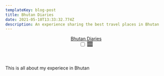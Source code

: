 ```yaml
---
templateKey: blog-post
title: Bhutan Diaries
date: 2021-05-10T13:33:32.774Z
description: An experience sharing the best travel places in Bhutan
---
```

<meta property="og:title" content="About" />

<meta property="og:locale" content="en_US" />

<meta property="og:url" content="/about/" />

<link rel="stylesheet" href="/assets/main.css"><link type="application/atom+xml" rel="alternate" href="/feed.xml" title="Travel to Bhutan" /></head>

<body><header class="site-header" role="banner"><div class="wrapper"><a class="site-title" rel="author" href="/">Bhutan Diaries</a><nav class="site-nav"><input type="checkbox" id="nav-trigger" class="nav-trigger" />

<label for="nav-trigger">

<span class="menu-icon">

<svg viewBox="0 0 18 15" width="18px" height="15px">

<path d="M18,1.484c0,0.82-0.665,1.484-1.484,1.484H1.484C0.665,2.969,0,2.304,0,1.484l0,0C0,0.665,0.665,0,1.484,0 h15.032C17.335,0,18,0.665,18,1.484L18,1.484z M18,7.516C18,8.335,17.335,9,16.516,9H1.484C0.665,9,0,8.335,0,7.516l0,0 c0-0.82,0.665-1.484,1.484-1.484h15.032C17.335,6.031,18,6.696,18,7.516L18,7.516z M18,13.516C18,14.335,17.335,15,16.516,15H1.484 C0.665,15,0,14.335,0,13.516l0,0c0-0.82,0.665-1.483,1.484-1.483h15.032C17.335,12.031,18,12.695,18,13.516L18,13.516z"/>

</svg>

</span>

</label>
</div>

</header>

<main class="page-content" aria-label="Content">

<div class="wrapper">

<article class="post">

<header class="post-header">


</header>

<div class="post-content">

<p>This is all about my experiece in Bhutan</p>


</div>

</main><footer class="site-footer h-card">

<data class="u-url" href="/"></data>

<div class="wrapper">

<div class="footer-col footer-col-3">

</div>

</div>

</div>

</footer>